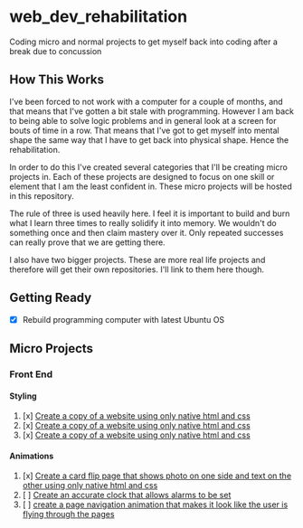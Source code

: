 # web_dev_rehabilitation
Coding micro and normal projects to get myself back into coding after a break due to concussion

## How This Works

I've been forced to not work with a computer for a couple of months, and that means that I've gotten a bit stale with programming. However I am back to being able to solve logic problems and in general look at a screen for bouts of time in a row. That means that I've got to get myself into mental shape the same way that I have to get back into physical shape. Hence the rehabilitation.

In order to do this I've created several categories that I'll be creating micro projects in. Each of these projects are designed to focus on one skill or element that I am the least confident in. These micro projects will be hosted in this repository.

The rule of three is used heavily here. I feel it is important to build and burn what I learn three times to really solidify it into memory. We wouldn't do something once and then claim mastery over it. Only repeated successes can really prove that we are getting there.

I also have two bigger projects. These are more real life projects and therefore will get their own repositories. I'll link to them here though.

## Getting Ready

* [x] Rebuild programming computer with latest Ubuntu OS

## Micro Projects

### Front End

#### Styling

1. [x] [Create a copy of a website using only native html and css](micro_projects/front_end/styling/copy_of_website/one/)
1. [x] [Create a copy of a website using only native html and css](micro_projects/front_end/styling/copy_of_website/two)
1. [x] [Create a copy of a website using only native html and css](micro_projects/front_end/styling/copy_of_website/three)

#### Animations

1. [x] [Create a card flip page that shows photo on one side and text on the other using only native html and css](micro_projects/front_end/animations/card-flip)
1. [ ] [Create an accurate clock that allows alarms to be set](micro_projects/front_end/animations/alarm)
1. [ ] [create a page navigation animation that makes it look like the user is flying through the pages](micro_projects/front_end/animations/flying-navigation)